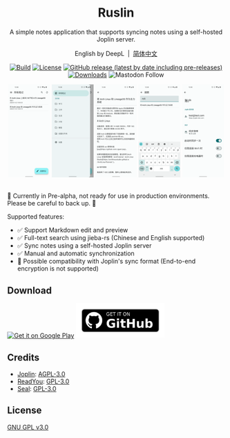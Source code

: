 <div align="center">
<div align="center">
    <h1>Ruslin</h1>
    <p>A simple notes application that supports syncing notes using a self-hosted Joplin server.</p>
    <p>English by DeepL&nbsp;&nbsp;|&nbsp;&nbsp;<a target="_blank" href="./README-zh-CN.md">简体中文</a></p>
</div>

[![Build](https://github.com/ruslin-note/ruslin-android/actions/workflows/build.yml/badge.svg?branch=main)](https://github.com/ruslin-note/ruslin-android/actions/workflows/build.yml)
[![License](https://img.shields.io/github/license/ruslin-note/ruslin-android)](https://github.com/ruslin-note/ruslin-android/blob/main/LICENSE)
[![GitHub release (latest by date including pre-releases)](https://img.shields.io/github/v/release/ruslin-note/ruslin-android?include_prereleases&label=preview&logo=github)](https://github.com/ruslin-note/ruslin-android/releases)
[![Downloads](https://img.shields.io/github/downloads/ruslin-note/ruslin-android/total)](https://github.com/ruslin-note/ruslin-android/releases)
![Mastodon Follow](https://img.shields.io/mastodon/follow/109781051461798350?domain=https%3A%2F%2Ffosstodon.org&style=social)

<div align="center">
    <img src="./fastlane/metadata/android/zh-CN/images/notes.png" width="19.2%" alt="notes" />
    <img src="./fastlane/metadata/android/zh-CN/images/folders.png" width="19.2%" alt="folders" />
    <img src="./fastlane/metadata/android/zh-CN/images/editor.png" width="19.2%" alt="editor" />
    <img src="./fastlane/metadata/android/zh-CN/images/search.png" width="19.2%" alt="search" />
    <img src="./fastlane/metadata/android/zh-CN/images/account.png" width="19.2%" alt="account" />
    <br/>
    <br/>
</div>
</div>

🚧 Currently in Pre-alpha, not ready for use in production environments. Please be careful to back up. 🚧

Supported features:

- ✅ Support Markdown edit and preview
- ✅ Full-text search using jieba-rs (Chinese and English supported)
- ✅ Sync notes using a self-hosted Joplin server
- ✅ Manual and automatic synchronization
- 🚧 Possible compatibility with Joplin's sync format (End-to-end encryption is not supported)

## Download

[<img src="https://play.google.com/intl/en_us/badges/static/images/badges/en_badge_web_generic.png"
    alt="Get it on Google Play"
    height="80" />](https://play.google.com/store/apps/details?id=org.dianqk.ruslin)
[<img src=".github/get-it-on-github.png"
    alt="Get it on GitHub"
    height="80">](https://github.com/DianQK/ruslin-android/releases)

## Credits

- [Joplin](https://github.com/laurent22/joplin): [AGPL-3.0](https://github.com/laurent22/joplin/blob/dev/LICENSE)
- [ReadYou](https://github.com/Ashinch/ReadYou): [GPL-3.0](https://github.com/Ashinch/ReadYou/blob/main/LICENSE)
- [Seal](https://github.com/JunkFood02/Seal): [GPL-3.0](https://github.com/JunkFood02/Seal/blob/main/LICENSE)

## License

[GNU GPL v3.0](https://github.com/DianQK/ruslin-android/blob/main/LICENSE)
